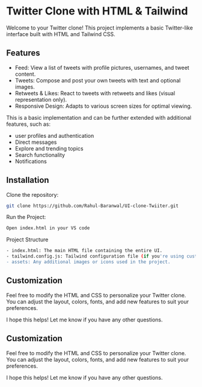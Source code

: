 
# Twitter Clone with HTML & Tailwind

Welcome to your Twitter clone! This project implements a basic Twitter-like interface built with HTML and Tailwind CSS.


## Features

- Feed: View a list of tweets with profile pictures, usernames, and tweet content.
- Tweets: Compose and post your own tweets with text and optional images.
- Retweets & Likes: React to tweets with retweets and likes (visual representation only).
- Responsive Design: Adapts to various screen sizes for optimal viewing.

This is a basic implementation and can be further extended with additional features, such as:

- user profiles and authentication
- Direct messages
- Explore and trending topics
- Search functionality
- Notifications



## Installation

Clone the repository:

```bash
git clone https://github.com/Rahul-Baranwal/UI-clone-Twiiter.git
```
Run the Project:

```bash
Open index.html in your VS code
```

Project Structure

```bash
- index.html: The main HTML file containing the entire UI.
- tailwind.config.js: Tailwind configuration file (if you're using custom Tailwind settings).
- assets: Any additional images or icons used in the project.
```

## Customization

Feel free to modify the HTML and CSS to personalize your Twitter clone. You can adjust the layout, colors, fonts, and add new features to suit your preferences.

I hope this helps! Let me know if you have any other questions.
## Customization

Feel free to modify the HTML and CSS to personalize your Twitter clone. You can adjust the layout, colors, fonts, and add new features to suit your preferences.

I hope this helps! Let me know if you have any other questions.